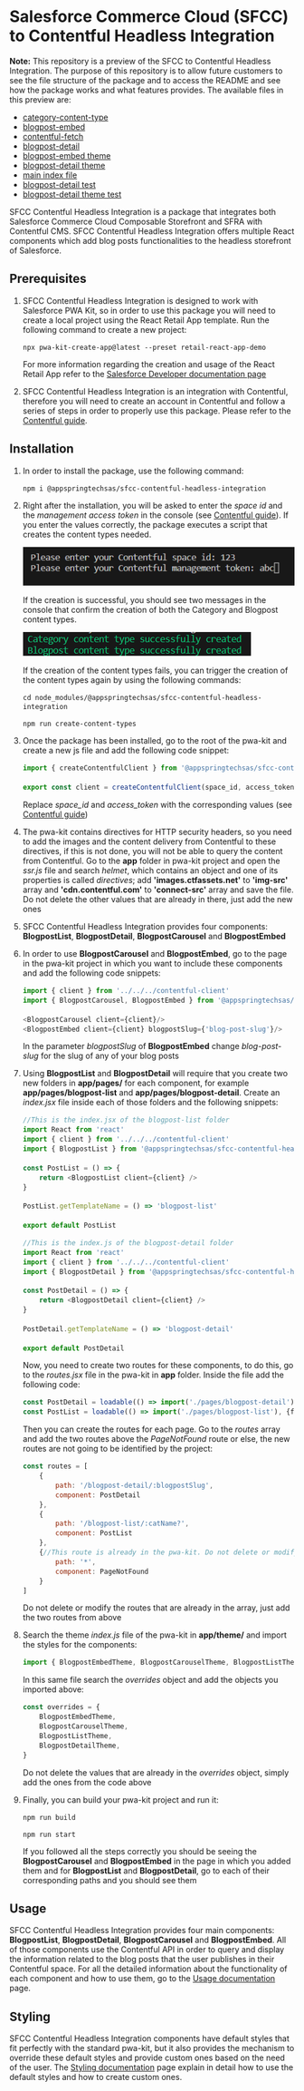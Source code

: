 # Salesforce Commerce Cloud (SFCC) to Contentful Headless Integration

**Note:** This repository is a preview of the SFCC to Contentful Headless Integration. The purpose of this repository is to allow future customers to see the file structure of the package and to access the README and see how the package works and what features provides. The available files in this preview are:

- [category-content-type](./scripts/category-content-type.js)
- [blogpost-embed](./src/components/blogpost-embed/index.jsx)
- [contentful-fetch](./src/contentful-manager/contentful-fetch.js)
- [blogpost-detail](./src/pages/blogpost-detail/index.jsx)
- [blogpost-embed theme](./src/theme/components/blogpost-embed.js)
- [blogpost-detail theme](./src/theme/pages/blogpost-detail.js)
- [main index file](./src/index.jsx)
- [blogpost-detail test](./tests/src/pages/blogpost-detail/index-blogpost-detail.test.jsx)
- [blogpost-detail theme test](./tests/src/theme/pages/blogpost-detail.test.js)

SFCC Contentful Headless Integration is a package that integrates both Salesforce Commerce Cloud Composable Storefront and SFRA with Contentful CMS. SFCC Contentful Headless Integration offers multiple React components which add blog posts functionalities to the headless storefront of Salesforce.

## Prerequisites

1. SFCC Contentful Headless Integration is designed to work with Salesforce PWA Kit, so in order to use this package you will need to create a local project using the React Retail App template. Run the following command to create a new project:

	```shell
	npx pwa-kit-create-app@latest --preset retail-react-app-demo
	```
	For more information regarding the creation and usage of the React Retail App refer to the [Salesforce Developer documentation page](https://developer.salesforce.com/docs/commerce/pwa-kit-managed-runtime/guide/getting-started.html)

2. SFCC Contentful Headless Integration is an integration with Contentful, therefore you will need to create an account in Contentful and follow a series of steps in order to properly use this package. Please refer to the [Contentful guide](./docs/contentful.md).

## Installation

1. In order to install the package, use the following command:

	```shell
	npm i @appspringtechsas/sfcc-contentful-headless-integration
	```

2. Right after the installation, you will be asked to enter the *space id* and the *management access token* in the console (see [Contentful guide](./docs/contentful.md)). If you enter the values correctly, the package executes a script that creates the content types needed.

	![](./docs/6-ScriptPrompts.png)

	If the creation is successful, you should see two messages in the console that confirm the creation of both the Category and Blogpost content types.

	![](./docs/7-ConfirmationMessages.png)

	If the creation of the content types fails, you can trigger the creation of the content types again by using the following commands:

	```shell
	cd node_modules/@appspringtechsas/sfcc-contentful-headless-integration
	```
	```shell
	npm run create-content-types
	```	

3. Once the package has been installed, go to the root of the pwa-kit and create a new js file and add the following code snippet:

	```javascript
	import { createContentfulClient } from '@appspringtechsas/sfcc-contentful-headless-integration'

	export const client = createContentfulClient(space_id, access_token)
	```
	Replace *space_id* and *access_token* with the corresponding values (see [Contentful guide](./docs/contentful.md))

4. The pwa-kit contains directives for HTTP security headers, so you need to add the images and the content delivery from Contentful to these directives, if this is not done, you will not be able to query the content from Contentful. Go to the **app** folder in pwa-kit project and open the *ssr.js* file and search *helmet*, which contains an object and one of its properties is called *directives*; add **'images.ctfassets.net'** to **'img-src'** array and **'cdn.contentful.com'** to **'connect-src'** array and save the file. Do not delete the other values that are already in there, just add the new ones

5. SFCC Contentful Headless Integration provides four components: **BlogpostList**, **BlogpostDetail**, **BlogpostCarousel** and **BlogpostEmbed**

6. In order to use **BlogpostCarousel** and **BlogpostEmbed**, go to the page in the pwa-kit project in which you want to include these components and add the following code snippets:

	```javascript
	import { client } from '../../../contentful-client'
	import { BlogpostCarousel, BlogpostEmbed } from '@appspringtechsas/sfcc-contentful-headless-integration'

	<BlogpostCarousel client={client}/>
	<BlogpostEmbed client={client} blogpostSlug={'blog-post-slug'}/>
	```
	In the parameter *blogpostSlug* of **BlogpostEmbed** change *blog-post-slug* for the slug of any of your blog posts

7. Using **BlogpostList** and **BlogpostDetail** will require that you create two new folders in **app/pages/** for each component, for example **app/pages/blogpost-list** and **app/pages/blogpost-detail**. Create an *index.jsx* file inside each of those folders and the following snippets:

	```javascript
	//This is the index.jsx of the blogpost-list folder
	import React from 'react'
	import { client } from '../../../contentful-client'
	import { BlogpostList } from '@appspringtechsas/sfcc-contentful-headless-integration'

	const PostList = () => {
		return <BlogpostList client={client} />
	}

	PostList.getTemplateName = () => 'blogpost-list'

	export default PostList
	```
	```javascript
	//This is the index.js of the blogpost-detail folder
	import React from 'react'
	import { client } from '../../../contentful-client'
	import { BlogpostDetail } from '@appspringtechsas/sfcc-contentful-headless-integration'

	const PostDetail = () => {
		return <BlogpostDetail client={client} />
	}

	PostDetail.getTemplateName = () => 'blogpost-detail'

	export default PostDetail
	```
	Now, you need to create two routes for these components, to do this, go to the *routes.jsx* file in the pwa-kit in **app** folder. Inside the file add the following code:
	```javascript
	const PostDetail = loadable(() => import('./pages/blogpost-detail'), {fallback})
	const PostList = loadable(() => import('./pages/blogpost-list'), {fallback})
	```
	Then you can create the routes for each page. Go to the *routes* array and add the two routes above the *PageNotFound* route or else, the new routes are not going to be identified by the project:
	```javascript
	const routes = [
		{
			path: '/blogpost-detail/:blogpostSlug',
			component: PostDetail
		},
		{
			path: '/blogpost-list/:catName?',
			component: PostList
		},
		{//This route is already in the pwa-kit. Do not delete or modify it
			path: '*',
			component: PageNotFound
		}
	]
	```
	Do not delete or modify the routes that are already in the array, just add the two routes from above

8. Search the theme *index.js* file of the pwa-kit in **app/theme/** and import the styles for the components:

	```javascript
	import { BlogpostEmbedTheme, BlogpostCarouselTheme, BlogpostListTheme, BlogpostDetailTheme } from '@appspringtechsas/sfcc-contentful-headless-integration'
	```
	In this same file search the *overrides* object and add the objects you imported above:
	```javascript
	const overrides = {
		BlogpostEmbedTheme,
		BlogpostCarouselTheme,
		BlogpostListTheme,
		BlogpostDetailTheme,
	}
	```
	Do not delete the values that are already in the *overrides* object, simply add the ones from the code above

9. Finally, you can build your pwa-kit project and run it:

	```shell
	npm run build
	```
	```shell
	npm run start
	```
	If you followed all the steps correctly you should be seeing the **BlogpostCarousel** and **BlogpostEmbed** in the page in which you added them and for **BlogpostList** and **BlogpostDetail**, go to each of their corresponding paths and you should see them

## Usage

SFCC Contentful Headless Integration provides four main components: **BlogpostList**, **BlogpostDetail**, **BlogpostCarousel** and **BlogpostEmbed**. All of those components use the Contentful API in order to query and display the information related to the blog posts that the user publishes in their Contentful space. For all the detailed information about the functionality of each component and how to use them, go to the [Usage documentation](./docs/usage.md) page.

## Styling

SFCC Contentful Headless Integration components have default styles that fit perfectly with the standard pwa-kit, but it also provides the mechanism to override these default styles and provide custom ones based on the need of the user. The [Styling documentation](./docs/styling.md) page explain in detail how to use the default styles and how to create custom ones.
